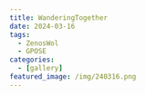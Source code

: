 ```yaml
---
title: WanderingTogether
date: 2024-03-16
tags:
  - ZenosWol
  - GPOSE
categories:
  - [gallery]
featured_image: /img/240316.png
---
```

